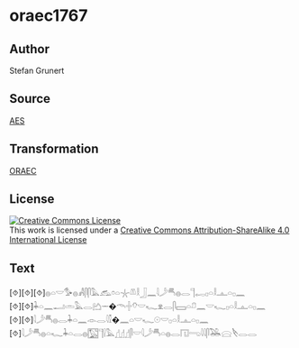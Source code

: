 # oraec1767

## Author

Stefan Grunert

## Source

[AES](https://github.com/simondschweitzer/aes)

## Transformation

[ORAEC](https://oraec.github.io/)

## License

<a rel="license" href="http://creativecommons.org/licenses/by-sa/4.0/"><img alt="Creative Commons License" style="border-width:0" src="https://i.creativecommons.org/l/by-sa/4.0/88x31.png" /></a><br />This work is licensed under a <a rel="license" href="http://creativecommons.org/licenses/by-sa/4.0/">Creative Commons Attribution-ShareAlike 4.0 International License</a>

## Text

[⯑][⯑][⯑]𓐍𓏏𓎟𓅜𓐍𓀻𓋴𓋴𓅓𓃹𓏌𓏏𓇼𓌨𓎛𓃀𓈖𓇋𓌳𓄪𓐍𓂋𓊹𓉻𓊪𓏏𓎛𓊵𓏏𓊪𓈖<br>
[⯑][⯑]𓇓𓏏𓈖𓂝𓏛𓅓𓂋𓂚𓌔�𓄭𓏶𓄣𓎟𓆑𓁷𓂋𓋴𓈙𓏏𓍔𓈖𓎟𓆑𓊪𓏏𓎛𓊵𓏏𓊪𓈖<br>
[⯑][⯑]𓇋𓌳𓄪𓐍𓂋𓇓𓏏𓈖𓁹𓂋𓇋𓎿�𓈖𓏏𓎟𓆑𓇳𓎟𓊪𓏏𓎛𓊵𓏏𓊪𓈖<br>
[⯑]𓇋𓌳𓄪𓐍𓏏𓆑𓇓𓏏𓂋𓐍𓉡𓊹𓍛𓅓𓊨𓊨𓊨𓋴𓎟𓇋𓌳𓄪𓏏𓐍𓂋𓉔𓂸𓇋𓇋𓋴𓅒𓈍𓌸𓂋𓂋<br>
